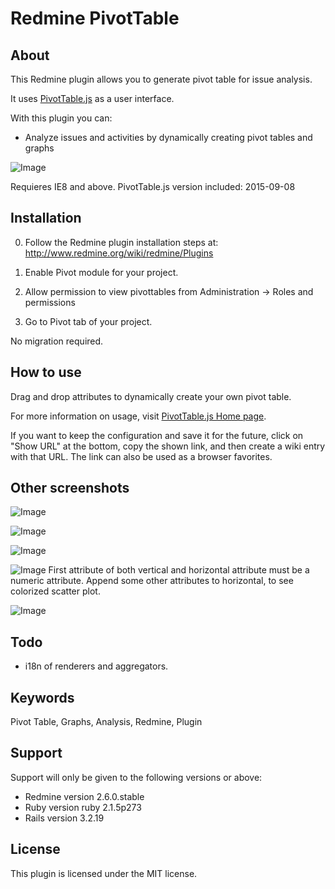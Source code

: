 # Redmine PivotTable


## About

This Redmine plugin allows you to generate pivot table for issue analysis.

It uses [PivotTable.js](http://nicolas.kruchten.com/pivottable/examples/) as a user interface.

With this plugin you can:
* Analyze issues and activities by dynamically creating pivot tables and graphs

![Image](https://raw.github.com/wiki/deecay/redmine_pivot_table/images/table_simple.jpg)

Requieres IE8 and above.
PivotTable.js version included: 2015-09-08


## Installation

0. Follow the Redmine plugin installation steps at: http://www.redmine.org/wiki/redmine/Plugins

1. Enable Pivot module for your project.

2. Allow permission to view pivottables from Administration -> Roles and permissions

3. Go to Pivot tab of your project.

No migration required.


## How to use

Drag and drop attributes to dynamically create your own pivot table.

For more information on usage, visit [PivotTable.js Home page](http://nicolas.kruchten.com/pivottable/examples/).

If you want to keep the configuration and save it for the future, click on "Show URL" at the bottom, copy the shown link, and then create a wiki entry with that URL. The link can also be used as a browser favorites.

## Other screenshots

![Image](https://raw.github.com/wiki/deecay/redmine_pivot_table/images/heatmap.jpg)

![Image](https://raw.github.com/wiki/deecay/redmine_pivot_table/images/line.jpg)

![Image](https://raw.github.com/wiki/deecay/redmine_pivot_table/images/bar.jpg)

![Image](https://raw.github.com/wiki/deecay/redmine_pivot_table/images/scatter.jpg)
First attribute of both vertical and horizontal attribute must be a numeric attribute. Append some other attributes to horizontal, to see colorized scatter plot.

![Image](https://raw.github.com/wiki/deecay/redmine_pivot_table/images/activity.jpg)

## Todo

* i18n of renderers and aggregators.


## Keywords

Pivot Table, Graphs, Analysis, Redmine, Plugin


## Support

Support will only be given to the following versions or above:

* Redmine version                2.6.0.stable
* Ruby version                   ruby 2.1.5p273
* Rails version                  3.2.19


## License

This plugin is licensed under the MIT license.



